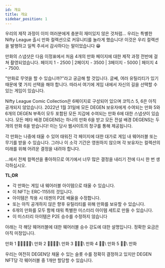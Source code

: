 ```yaml
---
id: 개요
title: 개요
sidebar_position: 1
---
```


우리의 제작 과정이 이미 여러분에게 충분히 재미있지 않은 것처럼... 우리는 특별한 Nifty League 출시 만화 컬렉션으로 커뮤니티를 놀라게 했습니다! 이것은 우리 컬렉션을 발행하고 일찍 주셔서 감사하다는 말이었습니다 😁

만화의 스냅샷은 다음 이정표에서 처음 4개의 만화 페이지에 대한 제작 과정 전반에 걸쳐 촬영되었습니다. 페이지 1 - 2500 | 2페이지 - 3500 | 3페이지 - 5000 | 페이지 4 - 7500.

"만화로 무엇을 할 수 있습니까?"라고 궁금해 할 것입니다. 글쎄, 여러 유틸리티가 있기 때문에 몇 가지 선택을 해야 합니다. 따라서 여기에 게임 내에서 자신의 길을 선택할 수 있는 게임이 있습니다.

Nifty League Comic Collection은 6페이지로 구성되어 있으며 코믹스 5, 6은 아직 공개되지 않았습니다. 2022년 1월 31일에 모든 DEGEN 보유자에게 수여되는 만화 5와 6개의 DEGEN 부족이 모두 포함된 모든 지갑에 수여되는 만화 6에 대한 스냅샷이 있습니다. 모든 메타 배경 DEGENS는 하나의 만화 6을 받고 모든 전설 배경 DEGENS는 두 개의 만화 6을 받습니다! 이는 당사 웹사이트의 청구를 통해 제공됩니다.

각 만화는 나중에 태울 수 있어 태워진 각 페이지에 대한 대가로 게임 내 웨어러블 또는 무기를 받을 수 있습니다. 그러나 이 소각 기간은 영원하지 않으며 각 보유자는 컬렉션의 미래를 위해 어려운 결정을 내려야 합니다.

…에서 전체 컬렉션을 좋아하므로 여기에서 너무 많은 결정을 내리기 전에 다시 한 번 생각하십시오.

**TL;DR**

- 각 만화는 게임 내 웨어러블 아이템으로 태울 수 있습니다.
- 이 NFT는 ERC-1155의 것입니다.
- 아이템은 착용 시 데젠의 P2E 배율을 수정합니다.
- 또는 아직 공개하지 않은 향후 유틸리티를 위해 만화를 보유할 수 있습니다.
- 6개의 만화를 모두 함께 태워 특별한 미스터리 아이템 세트로 만들 수 있습니다.
- 이 미스터리 아이템은 P2E 승수를 수정하지 않습니다

아래는 각 해당 웨어러블에 대한 웨어러블 승수 강도에 대한 설명입니다. 정확한 요금은 아직 미정입니다.

만화 1 💪💪💪💪💪\ 만화 2 💪💪💪💪\ 만화 3 💪💪💪\ 만화 4 💪💪\ 만화 5 💪💪\ 만화


우리는 여전히 DEGEN당 채울 수 있는 슬롯 수를 정확히 결정하고 있지만 DEGEN NFT당 각 웨어러블 중 1개만 할당할 수 있습니다. 
